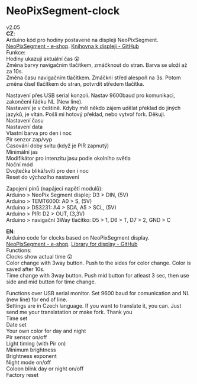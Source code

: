 # NeoPixSegment-clock
v2.05
<br>
**CZ**:<br>
Arduino kód pro hodiny postavené na displeji NeoPixSegment.<br>
[NeoPixSegment - e-shop](https://www.vokolo.cz/neopixsegment/). [Knihovna k displeji - GitHub](https://github.com/Azuzula/NeoPixSegment)<br>
Funkce:<br>
Hodiny ukazují aktuální čas 😲<br>
Změna barvy navigačním tlačítkem, zmáčknout do stran. Barva se uloží až za 10s.<br>
Změna času navigačním tlačítkem. Zmáčkni střed alespoň na 3s. Potom změna čísel tlačítkem do stran, potvrdit středem tlačítka.<br>

Nastavení přes USB serial konzoli. Nastav 9600baud pro komunikaci, zakončení řádku NL (New line).<br>
Nastavení je v češtině. Kdyby měl někdo zájem udělat překlad do jiných jazyků, je vítán. Pošli mi hotový překlad, nebo vytvoř fork. Děkuji.<br>
Nastavení času<br>
Nastavení data<br>
Vlastní barva pro den i noc<br>
Pir senzor zap/vyp<br>
Časování doby svitu (když je PIR zapnutý)<br>
Minimální jas<br>
Modifikátor pro intenzitu jasu podle okolního světla<br>
Noční mód<br>
Dvojtečka bliká/svítí pro den i noc<br>
Reset do výchozího nastavení<br>

Zapojení pinů (napájecí napětí modulů):<br>
Arduino > NeoPix Segment displej: D3 > DIN, (5V)<br>
Arduino > TEMT6000: A0 > S, (5V)<br>
Arduino > DS3231: A4 > SDA, A5 > SCL, (5V)<br>
Arduino > PIR: D2 > OUT, (3,3V)<br>
Arduino > navigační 3Way tlačítko:  D5 > 1, D6 > T, D7 > 2, GND > C<br>


**EN**:<br>
Arduino code for clocks based on NeoPixSegment display.<br>
[NeoPixSegment - e-shop](https://www.vokolo.cz/neopixsegment/). [Library for display - GitHub](https://github.com/Azuzula/NeoPixSegment)<br>
Functions: <br>
Clocks show actual time 😲<br>
Color change with 3way button. Push to the sides for color change. Color is saved after 10s.<br>
Time change with 3way button. Push mid button for atleast 3 sec, then use side and mid button for time change.<br>

Functions over USB serial monitor. Set 9600 baud for comunication and NL (new line) for end of line.<br>
Settings are in Czech language. If you want to translate it, you can. Just send me your translatation or make fork. Thank you<br>
Time set<br>
Date set<br>
Your own color for day and night<br>
Pir sensor on/off<br>
Light timing (with Pir on)<br>
Minimum brightness<br>
Brightness exponent<br>
Night mode on/off<br>
Coloon blink day or night on/off<br>
Factory reset<br>

